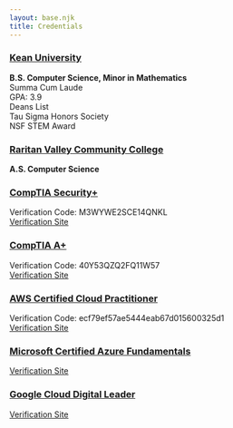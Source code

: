 ```yaml
---
layout: base.njk
title: Credentials
---
```

### <ins>Kean University</ins>
**B.S. Computer Science, Minor in Mathematics**<br>
Summa Cum Laude<br>
GPA: 3.9<br>
Deans List<br>
Tau Sigma Honors Society<br>
NSF STEM Award<br>
### <ins>Raritan Valley Community College</ins>
**A.S. Computer Science**

### <ins>CompTIA Security+</ins>
Verification Code: M3WYWE2SCE14QNKL<br>
[Verification Site](http://verify.CompTIA.org)
### <ins>CompTIA A+</ins>
Verification Code: 40Y53QZQ2FQ11W57<br>
[Verification Site](http://verify.CompTIA.org)
### <ins>AWS Certified Cloud Practitioner</ins>
Verification Code: ecf79ef57ae5444eab67d015600325d1<br>
[Verification Site](https://aws.amazon.com/verification)
### <ins>Microsoft Certified Azure Fundamentals</ins>
[Verification Site](https://learn.microsoft.com/en-us/users/vincezaman-1243/)
### <ins>Google Cloud Digital Leader</ins>
[Verification Site](https://www.credly.com/earner/earned/badge/ffa01ea5-2900-4afc-992b-fe7d231d6d91)